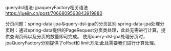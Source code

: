 querydsl语法:
jpaqueryFactory相关语法
https://juejin.cn/post/7066809563843919880

分页问题：spring-data-jpa与query-dsl-jpa的分页区别
spring-data-jpa处理分页时：通过spring-data提供的PageRequest分页类处理，此处无需进行计算，提供查询页码以及分页的数量即可完成。
使用query-dsl-jpa处理分页时，jpaQueryFactory分别提供了offset和 limit方法:此处需要我们进行计算处理。